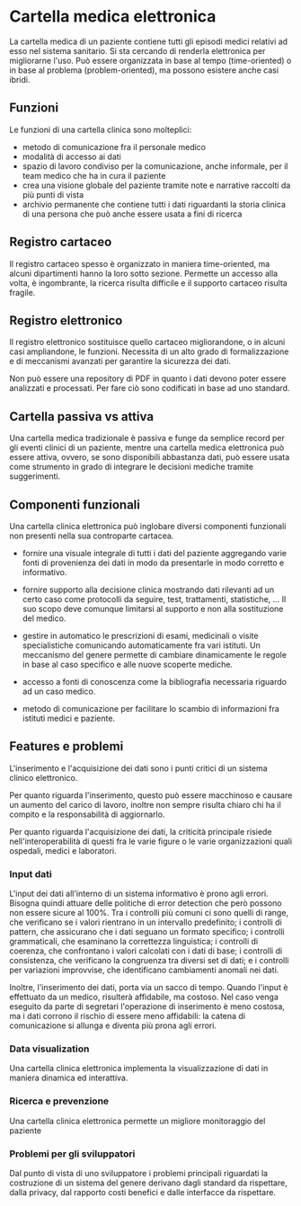 # Cartella medica elettronica

La cartella medica di un paziente contiene tutti gli episodi medici relativi ad esso nel sistema sanitario. Si sta cercando di renderla elettronica per migliorarne l'uso. Può essere organizzata in base al tempo (time-oriented) o in base al problema (problem-oriented), ma possono esistere anche casi ibridi.

## Funzioni

Le funzioni di una cartella clinica sono molteplici:  

- metodo di comunicazione fra il personale medico 
- modalità di accesso ai dati
- spazio di lavoro condiviso per la comunicazione, anche informale, per il team medico che ha in cura il paziente
- crea una visione globale del paziente tramite note e narrative raccolti da più punti di vista
- archivio permanente che contiene tutti i dati riguardanti la storia clinica di una persona che può anche essere usata a fini di ricerca

## Registro cartaceo

Il registro cartaceo spesso è organizzato in maniera time-oriented, ma alcuni dipartimenti hanno la loro sotto sezione. Permette un accesso alla volta, è ingombrante, la ricerca risulta difficile e il supporto cartaceo risulta fragile.

## Registro elettronico

Il registro elettronico sostituisce quello cartaceo migliorandone, o in alcuni casi ampliandone, le funzioni. Necessita di un alto grado di formalizzazione e di meccanismi avanzati per garantire la sicurezza dei dati.

Non può essere una repository di PDF in quanto i dati devono poter essere analizzati e processati. Per fare ciò sono codificati in base ad uno standard.

## Cartella passiva vs attiva

Una cartella medica tradizionale è passiva e funge da semplice record per gli eventi clinici di un paziente, mentre una cartella medica elettronica può essere attiva, ovvero, se sono disponibili abbastanza dati, può essere usata come strumento in grado di integrare le decisioni mediche tramite suggerimenti.

## Componenti funzionali

Una cartella clinica elettronica può inglobare diversi componenti funzionali non presenti nella sua controparte cartacea.

- fornire una visuale integrale di tutti i dati del paziente aggregando varie fonti di provenienza dei dati in modo da presentarle in modo corretto e informativo.

- fornire supporto alla decisione clinica mostrando dati rilevanti ad un certo caso come protocolli da seguire, test, trattamenti, statistiche, ... Il suo scopo deve comunque limitarsi al supporto e non alla sostituzione del medico.

- gestire in automatico le prescrizioni di esami, medicinali o visite specialistiche comunicando automaticamente fra vari istituti. Un meccanismo del genere permette di cambiare dinamicamente le regole in base al caso specifico e alle nuove scoperte mediche.

- accesso a fonti di conoscenza come la bibliografia necessaria riguardo ad un caso medico.

- metodo di comunicazione per facilitare lo scambio di informazioni fra istituti medici e paziente.

## Features e problemi

L'inserimento e l'acquisizione dei dati sono i punti critici di un sistema clinico elettronico. 

Per quanto riguarda l'inserimento, questo può essere macchinoso e causare un aumento del carico di lavoro, inoltre non sempre risulta chiaro chi ha il compito e la responsabilità di aggiornarlo. 

Per quanto riguarda l'acquisizione dei dati, la criticità principale risiede nell'interoperabilità di questi fra le varie figure o le varie organizzazioni quali ospedali, medici e laboratori.

### Input dati

L'input dei dati all'interno di un sistema informativo è prono agli errori. Bisogna quindi attuare delle politiche di error detection che però possono non essere sicure al 100%. Tra i controlli più comuni ci sono quelli di range, che verificano se i valori rientrano in un intervallo predefinito; i controlli di pattern, che assicurano che i dati seguano un formato specifico; i controlli grammaticali, che esaminano la correttezza linguistica; i controlli di coerenza, che confrontano i valori calcolati con i dati di base; i controlli di consistenza, che verificano la congruenza tra diversi set di dati; e i controlli per variazioni improvvise, che identificano cambiamenti anomali nei dati.

Inoltre, l'inserimento dei dati, porta via un sacco di tempo. Quando l'input è effettuato da un medico, risulterà affidabile, ma costoso. Nel caso venga eseguito da parte di segretari l'operazione di inserimento è meno costosa, ma i dati corrono il rischio di essere meno affidabili: la catena di comunicazione si allunga e diventa più prona agli errori.

### Data visualization

Una cartella clinica elettronica implementa la visualizzazione di dati in maniera dinamica ed interattiva.

### Ricerca e prevenzione

Una cartella clinica elettronica permette un migliore monitoraggio del paziente

### Problemi per gli sviluppatori

Dal punto di vista di uno sviluppatore i problemi principali riguardati la costruzione di un sistema del genere derivano dagli standard da rispettare, dalla privacy, dal rapporto costi benefici e dalle interfacce da rispettare.
